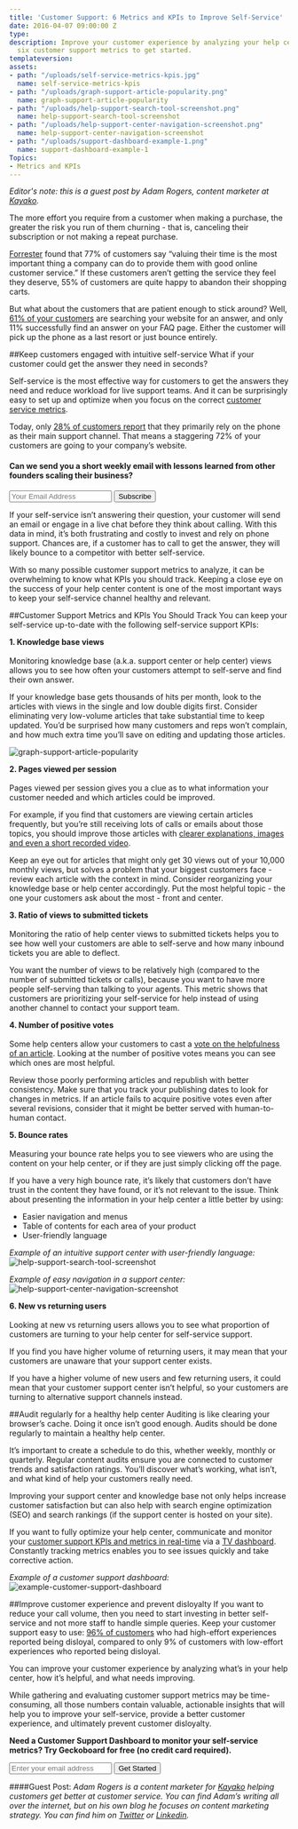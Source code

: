 ```yaml
---
title: 'Customer Support: 6 Metrics and KPIs to Improve Self-Service'
date: 2016-04-07 09:00:00 Z
type: 
description: Improve your customer experience by analyzing your help center. Use these
  six customer support metrics to get started.
templateversion: 
assets:
- path: "/uploads/self-service-metrics-kpis.jpg"
  name: self-service-metrics-kpis
- path: "/uploads/graph-support-article-popularity.png"
  name: graph-support-article-popularity
- path: "/uploads/help-support-search-tool-screenshot.png"
  name: help-support-search-tool-screenshot
- path: "/uploads/help-support-center-navigation-screenshot.png"
  name: help-support-center-navigation-screenshot
- path: "/uploads/support-dashboard-example-1.png"
  name: support-dashboard-example-1
Topics:
- Metrics and KPIs
---
```


*Editor's note: this is a guest post by Adam Rogers, content marketer at <a href="http://www.kayako.com/" target="_blank">Kayako</a>.*

The more effort you require from a customer when making a purchase, the greater the risk you run of them churning - that is, canceling their subscription or not making a repeat purchase.

<a href="http://blogs.forrester.com/kate_leggett/15-03-03-consumer_expectations_for_customer_service_dont_match_what_companies_deliver" target="_blank">Forrester</a> found that 77% of customers say “valuing their time is the most important thing a company can do to provide them with good online customer service.” If these customers aren’t getting the service they feel they deserve, 55% of customers are quite happy to abandon their shopping carts.

But what about the customers that are patient enough to stick around? Well, <a href="http://www.sentimentmetrics.com/blog/2015/05/13/contact-centres-face-a-brave-new-world-in-customer-care-social-media,-live-chat-and-self-serve-are-key/" target="_blank">61% of your customers</a> are searching your website for an answer, and only 11% successfully find an answer on your FAQ page. Either the customer will pick up the phone as a last resort or just bounce entirely.

##Keep customers engaged with intuitive self-service
What if your customer could get the answer they need in seconds?
 
Self-service is the most effective way for customers to get the answers they need and reduce workload for live support teams. And it can be surprisingly easy to set up and optimize when you focus on the correct <a href="http://blog.kayako.com/customer-support-metrics/" target="_blank">customer service metrics</a>.

Today, only <a href="http://www.amazon.com/Effortless-Experience-Conquering-Battleground-Customer/dp/1591845815/ref=sr_1_1?ie=UTF8&qid=1459249525&sr=8-1&keywords=effortless+experience" target="_blank">28% of customers report</a> that they primarily rely on the phone as their main support channel. That means a staggering 72% of your customers are going to your company’s website. 
<div class="blog-newsletter-signup inside">
<h4 class="newsletter-signup-head">Can we send you a short weekly email with lessons learned from other founders scaling their business?</h4>
<form action="//geckoboard.us1.list-manage.com/subscribe/post?u=f8c11c17753d5c653c8d22b3d&amp;id=d7a449ccce" method="post" id="mc-embedded-subscribe-form" name="mc-embedded-subscribe-form" class="validate form-wrapper" target="_blank" novalidate="">
<input type="email" value="" name="EMAIL" class="required email" placeholder="Your Email Address" id="mce-EMAIL">
<input type="submit" value="Subscribe" name="subscribe" id="mc-embedded-subscribe" class="button"></form>
</div>
If your self-service isn’t answering their question, your customer will send an email or engage in a live chat before they think about calling. With this data in mind, it’s both frustrating and costly to invest and rely on phone support. Chances are, if a customer has to call to get the answer, they will likely bounce to a competitor with better self-service.
 
With so many possible customer support metrics to analyze, it can be overwhelming to know what KPIs you should track. Keeping a close eye on the success of your help center content is one of the most important ways to keep your self-service channel healthy and relevant.

##Customer Support Metrics and KPIs You Should Track
You can keep your self-service up-to-date with the following self-service support KPIs:

**1. Knowledge base views** <br><br>
Monitoring knowledge base (a.k.a. support center or help center) views allows you to see how often your customers attempt to self-serve and find their own answer.
 
If your knowledge base gets thousands of hits per month, look to the articles with views in the single and low double digits first. Consider eliminating very low-volume articles that take substantial time to keep updated. You’d be surprised how many customers and reps won’t complain, and how much extra time you’ll save on editing and updating those articles.

![graph-support-article-popularity](/uploads/graph-support-article-popularity.png)

**2. Pages viewed per session** <br><br>
Pages viewed per session gives you a clue as to what information your customer needed and which articles could be improved.
 
For example, if you find that customers are viewing certain articles frequently, but you’re still receiving lots of calls or emails about those topics, you should improve those articles with <a href="http://blog.kayako.com/optimize-self-service-content/" target="_blank">clearer explanations, images and even a short recorded video</a>.
 
Keep an eye out for articles that might only get 30 views out of your 10,000 monthly views, but solves a problem that your biggest customers face - review each article with the context in mind. Consider reorganizing your knowledge base or help center accordingly. Put the most helpful topic - the one your customers ask about the most - front and center. 

**3. Ratio of views to submitted tickets** <br><br>
Monitoring the ratio of help center views to submitted tickets helps you to see how well your customers are able to self-serve and how many inbound tickets you are able to deflect.
 
You want the number of views to be relatively high (compared to the number of submitted tickets or calls), because you want to have more people self-serving than talking to your agents. This metric shows that customers are prioritizing your self-service for help instead of using another channel to contact your support team.

**4. Number of positive votes** <br><br>
Some help centers allow your customers to cast a <a href="https://buffer.uservoice.com/forums/257855-feedback-and-ideas" target="_blank">vote on the helpfulness of an article</a>. Looking at the number of positive votes means you can see which ones are most helpful.
 
Review those poorly performing articles and republish with better consistency. Make sure that you track your publishing dates to look for changes in metrics. If an article fails to acquire positive votes even after several revisions, consider that it might be better served with human-to-human contact.

**5. Bounce rates** <br><br>
Measuring your bounce rate helps you to see viewers who are using the content on your help center, or if they are just simply clicking off the page.
 
If you have a very high bounce rate, it’s likely that customers don’t have trust in the content they have found, or it’s not relevant to the issue. Think about presenting the information in your help center a little better by using:

- Easier navigation and menus
- Table of contents for each area of your product
- User-friendly language

*Example of an intuitive support center with user-friendly language:*
![help-support-search-tool-screenshot](/uploads/help-support-search-tool-screenshot.png)

*Example of easy navigation in a support center:*
![help-support-center-navigation-screenshot](/uploads/help-support-center-navigation-screenshot.png)

**6. New vs returning users** <br><br>
Looking at new vs returning users allows you to see what proportion of customers are turning to your help center for self-service support.
 
If you find you have higher volume of returning users, it may mean that your customers are unaware that your support center exists.
 
If you have a higher volume of new users and few returning users, it could mean that your customer support center isn’t helpful, so your customers are turning to alternative support channels instead.

##Audit regularly for a healthy help center
Auditing is like clearing your browser’s cache. Doing it once isn’t good enough. Audits should be done regularly to maintain a healthy help center.
 
It’s important to create a schedule to do this, whether weekly, monthly or quarterly. Regular content audits ensure you are connected to customer trends and satisfaction ratings. You’ll discover what’s working, what isn’t, and what kind of help your customers really need.

Improving your support center and knowledge base not only helps increase customer satisfaction but can also help with search engine optimization (SEO) and search rankings (if the support center is hosted on your site).

If you want to fully optimize your help center, communicate and monitor your [customer support KPIs and metrics in real-time](https://www.geckoboard.com/learn/dashboard-examples/support-dashboard-example) via a [TV dashboard](https://www.geckoboard.com/learn/guides/displaying-your-dashboard-on-a-screen). Constantly tracking metrics enables you to see issues quickly and take corrective action. 

*Example of a customer support dashboard:*
![example-customer-support-dashboard](/uploads/support-dashboard-example-1.png)

##Improve customer experience and prevent disloyalty
If you want to reduce your call volume, then you need to start investing in better self-service and not more staff to handle simple queries. Keep your customer support easy to use: <a href="https://hbr.org/2010/07/stop-trying-to-delight-your-customers/ar/1" target="_blank">96% of customers</a> who had high-effort experiences reported being disloyal, compared to only 9% of customers with low-effort experiences who reported being disloyal. 

You can improve your customer experience by analyzing what’s in your help center, how it’s helpful, and what needs improving. 

While gathering and evaluating customer support metrics may be time-consuming, all those numbers contain valuable, actionable insights that will help you to improve your self-service, provide a better customer experience, and ultimately prevent customer disloyalty.

**Need a Customer Support Dashboard to monitor your self-service metrics? Try Geckoboard for free (no credit card required).**

<form action="/try-geckoboard/" method="get" class="inline__signup-form">
<input type="email" name="email" placeholder="Enter your email address">
<button class="btn">Get Started</button>
</form>


####Guest Post:
*Adam Rogers is a content marketer for <a href="http://www.kayako.com/" target="_blank">Kayako</a> helping customers get better at customer service. You can find Adam’s writing all over the internet, but on his own blog he focuses on content marketing strategy. You can find him on <a href="https://twitter.com/adamrogersuk" target="_blank">Twitter</a> or <a href="https://uk.linkedin.com/in/adamrogersuk" target="_blank">Linkedin</a>.*
